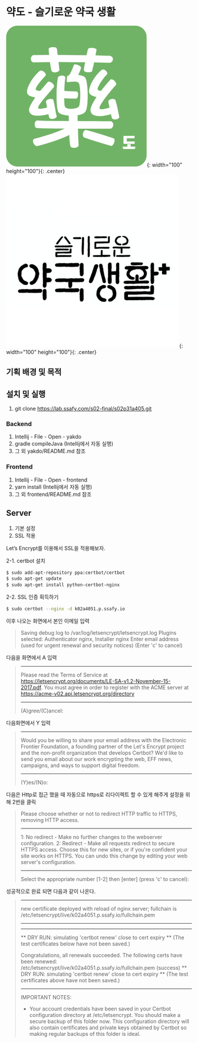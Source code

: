 # 약도 - 슬기로운 약국 생활

![약도](design/picture/약도아이콘.png){: width="100" height="100"}{: .center}
![슬기로운약국생활](design/picture/슬기로운약국생활아이콘.png){: width="100" height="100"}{: .center}

## 기획 배경 및 목적

## 설치 및 실행

1. git clone https://lab.ssafy.com/s02-final/s02p31a405.git

### Backend

1. Intellij - File - Open - yakdo 
2. gradle compileJava (Intellij에서 자동 실행)
3. 그 외 yakdo/README.md 참조

### Frontend

1. Intellij - File - Open - frontend
2. yarn install (Intellij에서 자동 실행)
3. 그 외 frontend/README.md 참조

## Server

1. 기본 설정
2. SSL 적용

Let’s Encrypt를 이용해서 SSL을 적용해보자.

2-1. certbot 설치

```bash
$ sudo add-apt-repository ppa:certbot/certbot
$ sudo apt-get update
$ sudo apt-get install python-certbot-nginx
```
2-2.  SSL 인증 획득하기

```bash
$ sudo certbot --nginx -d k02a4051.p.ssafy.io
```

이후 나오는 화면에서 본인 이메일 입력

> Saving debug log to /var/log/letsencrypt/letsencrypt.log
> Plugins selected: Authenticator nginx, Installer nginx
> Enter email address (used for urgent renewal and security notices) (Enter 'c' to cancel)

다음을 화면에서  A 입력

> - - - - - - - - - - - - - - - - - - - - - - - - - - - - - - - - - - - - - - - -
> Please read the Terms of Service at
> https://letsencrypt.org/documents/LE-SA-v1.2-November-15-2017.pdf. You must 
> agree in order to register with the ACME server at
> https://acme-v02.api.letsencrypt.org/directory
> - - - - - - - - - - - - - - - - - - - - - - - - - - - - - - - - - - - - - - - -
> (A)gree/(C)ancel:

다음화면에서 Y 입력

> - - - - - - - - - - - - - - - - - - - - - - - - - - - - - - - - - - - - - - - -
> Would you be willing to share your email address with the Electronic Frontier
> Foundation, a founding partner of the Let's Encrypt project and the non-profit
> organization that develops Certbot? We'd like to send you email about our work
> encrypting the web, EFF news, campaigns, and ways to support digital freedom.
> - - - - - - - - - - - - - - - - - - - - - - - - - - - - - - - - - - - - - - - -
> (Y)es/(N)o:

다음은 Http로 접근 했을 때 자동으로 https로 리다이렉트 할 수 있게 해주게 설정을 위해 2번을 클릭

> Please choose whether or not to redirect HTTP traffic to HTTPS, removing HTTP access.
> - - - - - - - - - - - - - - - - - - - - - - - - - - - - - - - - - - - - - - - -
> 1: No redirect - Make no further changes to the webserver configuration.
> 2: Redirect - Make all requests redirect to secure HTTPS access. Choose this for
> new sites, or if you're confident your site works on HTTPS. You can undo this
> change by editing your web server's configuration.
> - - - - - - - - - - - - - - - - - - - - - - - - - - - - - - - - - - - - - - - -
> Select the appropriate number [1-2] then [enter] (press 'c' to cancel): 

성공적으로 완료 되면 다음과 같이 나온다.
> - - - - - - - - - - - - - - - - - - - - - - - - - - - - - - - - - - - - - - - -   
> new certificate deployed with reload of nginx server; fullchain is
> /etc/letsencrypt/live/k02a4051.p.ssafy.io/fullchain.pem
> - - - - - - - - - - - - - - - - - - - - - - - - - - - - - - - - - - - - - - - -
>
> - - - - - - - - - - - - - - - - - - - - - - - - - - - - - - - - - - - - - - - -
> ** DRY RUN: simulating 'certbot renew' close to cert expiry
> **          (The test certificates below have not been saved.)
>
> Congratulations, all renewals succeeded. The following certs have been renewed:
>   /etc/letsencrypt/live/k02a4051.p.ssafy.io/fullchain.pem (success)
> ** DRY RUN: simulating 'certbot renew' close to cert expiry
> **          (The test certificates above have not been saved.)
> - - - - - - - - - - - - - - - - - - - - - - - - - - - - - - - - - - - - - - - -
>
> IMPORTANT NOTES:
>  - Your account credentials have been saved in your Certbot
>    configuration directory at /etc/letsencrypt. You should make a
>    secure backup of this folder now. This configuration directory will
>    also contain certificates and private keys obtained by Certbot so
>    making regular backups of this folder is ideal.

